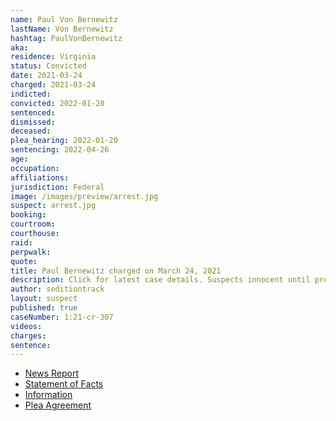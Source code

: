 ```yaml
---
name: Paul Von Bernewitz
lastName: Von Bernewitz
hashtag: PaulVonBernewitz
aka:
residence: Virginia
status: Convicted
date: 2021-03-24
charged: 2021-03-24
indicted:
convicted: 2022-01-20
sentenced:
dismissed:
deceased:
plea_hearing: 2022-01-20
sentencing: 2022-04-26
age:
occupation:
affiliations:
jurisdiction: Federal
image: /images/preview/arrest.jpg
suspect: arrest.jpg
booking:
courtroom:
courthouse:
raid:
perpwalk:
quote:
title: Paul Bernewitz charged on March 24, 2021
description: Click for latest case details. Suspects innocent until proven guilty.
author: seditiontrack
layout: suspect
published: true
caseNumber: 1:21-cr-307
videos:
charges:
sentence:
---
```

- [News Report](https://www.wavy.com/news/virginia/2-virginia-beach-brothers-charged-with-entering-us-capitol-during-january-6-riot/)
- [Statement of Facts](https://www.justice.gov/usao-dc/case-multi-defendant/file/1469401/download)
- [Information](https://www.justice.gov/usao-dc/case-multi-defendant/file/1393391/download)
- [Plea Agreement](https://www.justice.gov/usao-dc/case-multi-defendant/file/1469396/download)

